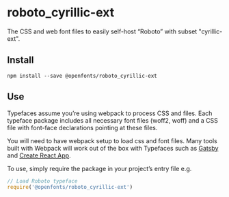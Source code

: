 
# roboto_cyrillic-ext

The CSS and web font files to easily self-host “Roboto” with subset "cyrillic-ext".

## Install

`npm install --save @openfonts/roboto_cyrillic-ext`

## Use

Typefaces assume you’re using webpack to process CSS and files. Each typeface
package includes all necessary font files (woff2, woff) and a CSS file with
font-face declarations pointing at these files.

You will need to have webpack setup to load css and font files. Many tools built
with Webpack will work out of the box with Typefaces such as [Gatsby](https://github.com/gatsbyjs/gatsby)
and [Create React App](https://github.com/facebookincubator/create-react-app).

To use, simply require the package in your project’s entry file e.g.

```javascript
// Load Roboto typeface
require('@openfonts/roboto_cyrillic-ext')
```
